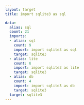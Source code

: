 ```yaml
---
layout: target
title: import sqlite3 as sql

data:
  alias: sql
  count: 21
  imports:
  - alias: sql
    count: 9
    import: import sqlite3 as sql
    target: sqlite3
  - alias: lite
    count: 8
    import: import sqlite3 as lite
    target: sqlite3
  - alias: db
    count: 4
    import: import sqlite3 as db
    target: sqlite3
  target: sqlite3
---
```

